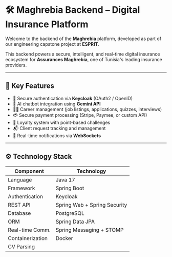 # 🛠️ Maghrebia Backend – Digital Insurance Platform

Welcome to the backend of the **Maghrebia** platform, developed as part of our engineering capstone project at **ESPRIT**.

This backend powers a secure, intelligent, and real-time digital insurance ecosystem for **Assurances Maghrebia**, one of Tunisia's leading insurance providers.

---

## 🧩 Key Features

- 🔐 Secure authentication via **Keycloak** (OAuth2 / OpenID)
- 🤖 AI chatbot integration using **Gemini API**
- 🧑‍💼 Career management (job listings, applications, quizzes, interviews)
- 💳 Secure payment processing (Stripe, Paymee, or custom API)
- 🎁 Loyalty system with point-based challenges
- 📬 Client request tracking and management
- 🔔 Real-time notifications via **WebSockets**

---

## ⚙️ Technology Stack

| Component         | Technology                     |
|------------------|---------------------------------|
| Language          | Java 17                         |
| Framework         | Spring Boot                     |
| Authentication    | Keycloak                        |
| REST API          | Spring Web + Spring Security    |
| Database          | PostgreSQL                      |
| ORM               | Spring Data JPA                 |
| Real-time Comm.   | Spring Messaging + STOMP        |
| Containerization  | Docker                          |
| CV Parsing
